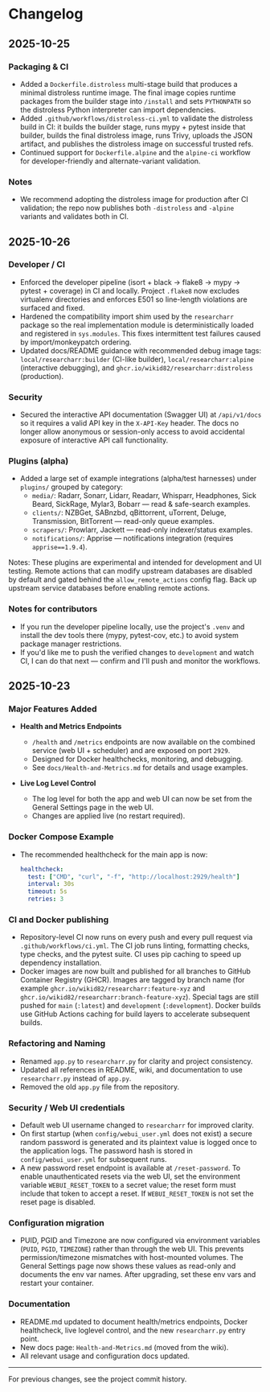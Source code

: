 # Changelog

## 2025-10-25

### Packaging & CI

- Added a `Dockerfile.distroless` multi-stage build that produces a minimal distroless runtime image. The final image copies runtime packages from the builder stage into `/install` and sets `PYTHONPATH` so the distroless Python interpreter can import dependencies.
- Added `.github/workflows/distroless-ci.yml` to validate the distroless build in CI: it builds the builder stage, runs mypy + pytest inside that builder, builds the final distroless image, runs Trivy, uploads the JSON artifact, and publishes the distroless image on successful trusted refs.
- Continued support for `Dockerfile.alpine` and the `alpine-ci` workflow for developer-friendly and alternate-variant validation.

### Notes

- We recommend adopting the distroless image for production after CI validation; the repo now publishes both `-distroless` and `-alpine` variants and validates both in CI.

## 2025-10-26

### Developer / CI

- Enforced the developer pipeline (isort + black → flake8 → mypy → pytest + coverage) in CI and locally. Project `.flake8` now excludes virtualenv directories and enforces E501 so line-length violations are surfaced and fixed.
- Hardened the compatibility import shim used by the `researcharr` package so the real implementation module is deterministically loaded and registered in `sys.modules`. This fixes intermittent test failures caused by import/monkeypatch ordering.
- Updated docs/README guidance with recommended debug image tags: `local/researcharr:builder` (CI-like builder), `local/researcharr:alpine` (interactive debugging), and `ghcr.io/wikid82/researcharr:distroless` (production).

### Security

- Secured the interactive API documentation (Swagger UI) at `/api/v1/docs` so it requires a valid API key in the `X-API-Key` header. The docs no longer allow anonymous or session-only access to avoid accidental exposure of interactive API call functionality.

### Plugins (alpha)

- Added a large set of example integrations (alpha/test harnesses) under `plugins/` grouped by category:
  - `media/`: Radarr, Sonarr, Lidarr, Readarr, Whisparr, Headphones, Sick Beard, SickRage, Mylar3, Bobarr — read & safe-search examples.
  - `clients/`: NZBGet, SABnzbd, qBittorrent, uTorrent, Deluge, Transmission, BitTorrent — read-only queue examples.
  - `scrapers/`: Prowlarr, Jackett — read-only indexer/status examples.
  - `notifications/`: Apprise — notifications integration (requires `apprise==1.9.4`).

Notes: These plugins are experimental and intended for development and UI testing. Remote actions that can modify upstream databases are disabled by default and gated behind the `allow_remote_actions` config flag. Back up upstream service databases before enabling remote actions.

### Notes for contributors

- If you run the developer pipeline locally, use the project's `.venv` and install the dev tools there (mypy, pytest-cov, etc.) to avoid system package manager restrictions.
- If you'd like me to push the verified changes to `development` and watch CI, I can do that next — confirm and I'll push and monitor the workflows.

## 2025-10-23

### Major Features Added

- **Health and Metrics Endpoints**
  - `/health` and `/metrics` endpoints are now available on the combined service (web UI + scheduler) and are exposed on port `2929`.
  - Designed for Docker healthchecks, monitoring, and debugging.
  - See `docs/Health-and-Metrics.md` for details and usage examples.

- **Live Log Level Control**
  - The log level for both the app and web UI can now be set from the General Settings page in the web UI.
  - Changes are applied live (no restart required).

### Docker Compose Example
- The recommended healthcheck for the main app is now:
  ```yaml
  healthcheck:
    test: ["CMD", "curl", "-f", "http://localhost:2929/health"]
    interval: 30s
    timeout: 5s
    retries: 3
  ```

### CI and Docker publishing

- Repository-level CI now runs on every push and every pull request via `.github/workflows/ci.yml`. The CI job runs linting, formatting checks, type checks, and the pytest suite. CI uses pip caching to speed up dependency installation.
- Docker images are now built and published for all branches to GitHub Container Registry (GHCR). Images are tagged by branch name (for example `ghcr.io/wikid82/researcharr:feature-xyz` and `ghcr.io/wikid82/researcharr:branch-feature-xyz`). Special tags are still pushed for `main` (`:latest`) and `development` (`:development`). Docker builds use GitHub Actions caching for build layers to accelerate subsequent builds.


### Refactoring and Naming
- Renamed `app.py` to `researcharr.py` for clarity and project consistency.
- Updated all references in README, wiki, and documentation to use `researcharr.py` instead of `app.py`.
- Removed the old `app.py` file from the repository.

### Security / Web UI credentials

- Default web UI username changed to `researcharr` for improved clarity.
- On first startup (when `config/webui_user.yml` does not exist) a secure random password is generated and its plaintext value is logged once to the application logs. The password hash is stored in `config/webui_user.yml` for subsequent runs.
- A new password reset endpoint is available at `/reset-password`. To enable unauthenticated resets via the web UI, set the environment variable `WEBUI_RESET_TOKEN` to a secret value; the reset form must include that token to accept a reset. If `WEBUI_RESET_TOKEN` is not set the reset page is disabled.

### Configuration migration

- PUID, PGID and Timezone are now configured via environment variables (`PUID`, `PGID`, `TIMEZONE`) rather than through the web UI. This prevents permission/timezone mismatches with host-mounted volumes. The General Settings page now shows these values as read-only and documents the env var names. After upgrading, set these env vars and restart your container.

### Documentation
- README.md updated to document health/metrics endpoints, Docker healthcheck, live loglevel control, and the new `researcharr.py` entry point.
- New docs page: `Health-and-Metrics.md` (moved from the wiki).
- All relevant usage and configuration docs updated.

---

For previous changes, see the project commit history.
